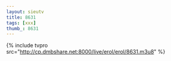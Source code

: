 ```yaml
--- 
layout: sieutv
title: 8631
tags: [xxx]
thumb_: 8631
---
```

{% include tvpro src="http://cp.dmbshare.net:8000/live/erol/erol/8631.m3u8" %} 
